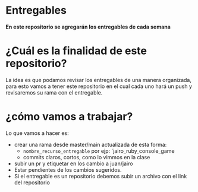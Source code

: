 # Entregables

__En este repositorio se agregarán los entregables de cada semana__


# ¿Cuál es la finalidad de este repositorio?

La idea es que podamos revisar los entregables de una manera organizada, para esto vamos a tener este repositorio en el cual cada uno hará un push y revisaremos su rama con el entregable.

# ¿cómo vamos a trabajar?

Lo que vamos a hacer es:
- crear una rama desde master/main actualizada de esta forma:
  - `nombre_recurso_entregable` por ejp: `jairo_ruby_console_game
  - commits claros, cortos, como lo vimmos en la clase
- subir un pr y etiquetar en los cambio a juan/jairo
- Estar pendientes de los cambios sugeridos.
- Si el entregable es un repositorio debemos subir un archivo con el link del repositorio
